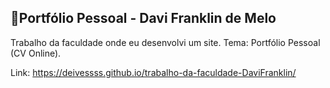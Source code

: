 ###
📌Portfólio Pessoal - Davi Franklin de Melo
---
Trabalho da faculdade onde eu desenvolvi um site.
Tema: Portfólio Pessoal (CV Online).

Link: https://deivessss.github.io/trabalho-da-faculdade-DaviFranklin/
